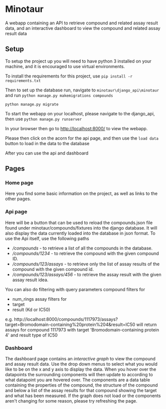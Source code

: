 # Minotaur
A webapp containing an API to retrieve compound and related assay result data, and an interactive dashboard to view the compound and related assay result data

## Setup
To setup the project up you will need to have python 3 installed on your machine, and it is encouraged to use virtual environments.

To install the requirements for this project, use
`pip install -r requirements.txt`

Then to set up the database run, navigate to `minotaur\django_api\minotaur` and run
`python manage.py makemigrations compounds`

`python manage.py migrate`

To start the webapp on your localhost, please navigate to the django_api, then use
`python manage.py runserver`

In your browser then go to [http://localhost:8000/](http://localhost:8000/) to view the webapp.

Please then click on the acorn for the api page, and then use the `load data` button to load in the data to the database

After you can use the api and dashboard
## Pages
### Home page
Here you find some basic information on the project, as well as links to the other pages.

### Api page
Here will be a button that can be used to reload the compounds.json file found under minotaur/compounds/fixtures into the django database. It will also display the data currently loaded into the database in json format.
To use the Api itself, use the following paths
* */compounds* - to retrieve a list of all the compounds in the database.
* */compounds/1234* - to retrieve the compound with the given compound ID.
* */compounds/123/assays* - to retrieve only the list of assay results of the compound with the given compound id.
* */compounds/123/assays/456* - to retrieve the assay result with the given assay result idea.

You can also do filtering with query parameters
compound filters for
* num_rings
assay filters for
* target
* result (Kd or IC50)

e.g. http://localhost:8000/compounds/1117973/assays?target=Bromodomain-containing%20protein%204&result=IC50
will return assays for compound 1117973 with target 'Bromodomain-containing protein 4' and result type of IC50

### Dashboard
The dashboard page contains an *interactive graph* to view the compound and assay result data. Use the drop down menus to select what you would like to be on the x and y axis to display the data. When you hover over the datapoints the surrounding components will then update to according to what datapoint you are hovered over. The components are a data table containing the properties of the compound, the structure of the compound and below a list of the assay results for that compound showing the target and what has been measured.
If the graph does not load or the components aren't changing for some reason, please try refreshing the page.
